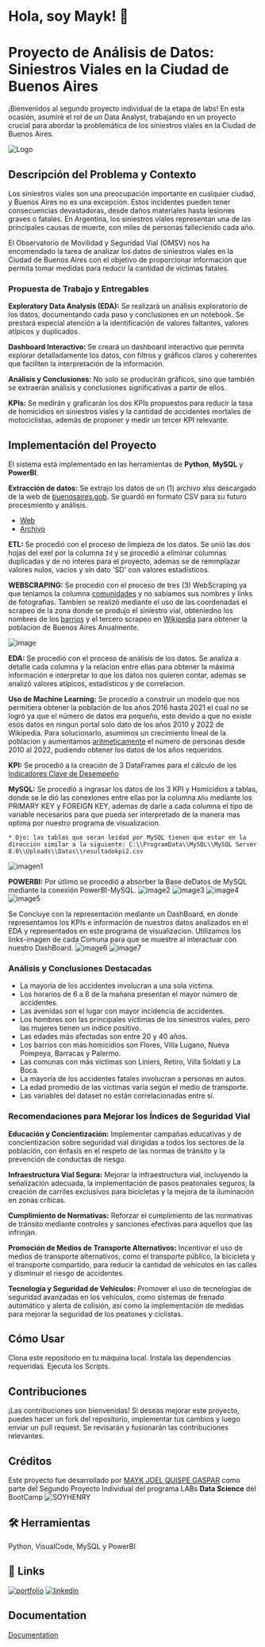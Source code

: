 
# Hola, soy Mayk! 👋



# Proyecto de Análisis de Datos: Siniestros Viales en la Ciudad de Buenos Aires
¡Bienvenidos al segundo proyecto individual de la etapa de labs! En esta ocasión, asumiré el rol de un Data Analyst, trabajando en un proyecto crucial para abordar la problemática de los siniestros viales en la Ciudad de Buenos Aires.

![Logo](https://www.seguridadvialenlaempresa.com/media/publicaciones-recursos/invertir-seguridad-vial-laboral-768x520-1.jpg)

## Descripción del Problema y Contexto
Los siniestros viales son una preocupación importante en cualquier ciudad, y Buenos Aires no es una excepción. Estos incidentes pueden tener consecuencias devastadoras, desde daños materiales hasta lesiones graves o fatales. En Argentina, los siniestros viales representan una de las principales causas de muerte, con miles de personas falleciendo cada año.

El Observatorio de Movilidad y Seguridad Vial (OMSV) nos ha encomendado la tarea de analizar los datos de siniestros viales en la Ciudad de Buenos Aires con el objetivo de proporcionar información que permita tomar medidas para reducir la cantidad de víctimas fatales.

### Propuesta de Trabajo y Entregables
**Exploratory Data Analysis (EDA):** Se realizará un análisis exploratorio de los datos, documentando cada paso y conclusiones en un notebook. Se prestará especial atención a la identificación de valores faltantes, valores atípicos y duplicados.

**Dashboard Interactivo:** Se creará un dashboard interactivo que permita explorar detalladamente los datos, con filtros y gráficos claros y coherentes que faciliten la interpretación de la información.

**Análisis y Conclusiones:** No solo se producirán gráficos, sino que también se extraerán análisis y conclusiones significativas a partir de ellos.

**KPIs:** Se medirán y graficarán los dos KPIs propuestos para reducir la tasa de homicidios en siniestros viales y la cantidad de accidentes mortales de motociclistas, además de proponer y medir un tercer KPI relevante.


## Implementación del Proyecto
El sistema está implementado en las herramientas de **Python**, **MySQL** y **PowerBI**.

**Extracción de datos:** Se extrajo los datos de un (1) archivo xlss descargado de la web de [buenosaires.gob](https://data.buenosaires.gob.ar/dataset/victimas-siniestros-viales). Se guardó en formato CSV para su futuro procesmiento y análisis. 
* [Web](https://data.buenosaires.gob.ar/dataset/comunas)
* [Archivo](https://github.com/MAYKJOEL/Dashboard-Interactivo-Siniestros-Viales-en-la-Ciudad-de-Buenos-Aires/blob/main/0-DATA/homicidios.xlsx)

**ETL:** Se procedió con el proceso de limpieza de los datos. Se unió las dos hojas del exel por la columna `Id` y se procedió a eliminar columnas duplicadas y de no interes para el proyecto, ademas se de remmplazar valores nulos, vacios y sin dato 'SD' con valores estadísticos.

**WEBSCRAPING:** Se procedió con el proceso de tres (3) WebScraping ya que teniamos la columna [comunidades](https://buenosaires.gob.ar/jefaturadegabinete/atencion-ciudadana-y-gestion-comunal/gestion-comunal/comunas) y no sabiamos sus nombres y links de fotografias. Tambien se realizó mediante el uso de las coordenadas el scrapeo de la zona donde se produjo el siniestro vial, obteniedno los nombres de los [barrios](https://datosabiertos-usig-apis.buenosaires.gob.ar/datos_utiles) y el tercero scrapeo en [Wikipedia](https://es.wikipedia.org/wiki/Buenos_Aires#:~:text=3%20121%20707%E2%80%8B%20hab.) para obtener la poblacion de Buenos Aires Anualmente.

![image](https://github.com/MAYKJOEL/Dashboard-Interactivo-Siniestros-Viales-en-la-Ciudad-de-Buenos-Aires/blob/main/FOTOS/WS%20comunas.png)

**EDA:** Se procedió con el proceso de análisis de los datos. Se analiza a detalle cada columna y la relacion entre ellas para obtener la máxima información e interpretar lo que los datos nos quieren contar, ademas se analizó valores atípicos, estadísticos y de correlacion. 

**Uso de Machine Learning:** Se procedío a construir un modelo que nos permitiera obtener la población de los años 2016 hasta 2021 el cual no se logró ya que el número de datos era pequeño, esto devido a que no existe esos datos en ningun portal solo dato de los años 2010 y 2022 de Wikipedia. Para solucionarlo, asumimos un crecimiento lineal de la poblacion y aumentamos [aritmeticamente](https://github.com/MAYKJOEL/Dashboard-Interactivo-Siniestros-Viales-en-la-Ciudad-de-Buenos-Aires/blob/main/4-ML/ML_BBDDpoblacion.ipynb) el número de personas desde 2010 al 2022, pudiendo obtener los datos de los años requeridos. 

**KPI:** Se procedió a la creación de 3 DataFrames para el cálculo de los [Indicadores Clave de Desempeño](https://github.com/MAYKJOEL/Dashboard-Interactivo-Siniestros-Viales-en-la-Ciudad-de-Buenos-Aires/blob/main/5-KPI/CuadrosKPI.ipynb)

**MySQL:** Se procedió a ingrasar los datos de los 3 KPI y Homicidios a tablas, donde se le dió las conexiones entre ellas por la columna `Año` mediante los PRIMARY KEY y FOREIGN KEY, ademas de darle a cada columna el tipo de variable necesarios para que pueda ser interpretado de la manera mas optima por nuestro programa de visualizacion. 
    
    * Ojo: las tablas que seran leidad por MySQL tienen que estar en la dirección similar a la siguiente: C:\\ProgramData\\MySQL\\MySQL Server 8.0\\Uploads\\Datos\\resultadokpi2.csv 

![imagen1](https://github.com/MAYKJOEL/Dashboard-Interactivo-Siniestros-Viales-en-la-Ciudad-de-Buenos-Aires/blob/main/FOTOS/MySQL.png)

**POWERBI:** Por útlimo se procedió a absorber la Base deDatos de MySQL mediante la conexión PowerBI-MySQL.
![image2](https://github.com/MAYKJOEL/Dashboard-Interactivo-Siniestros-Viales-en-la-Ciudad-de-Buenos-Aires/blob/main/FOTOS/ConexionPowebiMySQL1.png) 
![image3](https://github.com/MAYKJOEL/Dashboard-Interactivo-Siniestros-Viales-en-la-Ciudad-de-Buenos-Aires/blob/main/FOTOS/ConexionPowebiMySQL2.png) 
![image4](https://github.com/MAYKJOEL/Dashboard-Interactivo-Siniestros-Viales-en-la-Ciudad-de-Buenos-Aires/blob/main/FOTOS/ConexionPowebiMySQL3.png) 
![image5](https://github.com/MAYKJOEL/Dashboard-Interactivo-Siniestros-Viales-en-la-Ciudad-de-Buenos-Aires/blob/main/FOTOS/ConexionPowebiMySQL4.png) 

Se Concluye con la representación mediante un DashBoard, en donde representamos los KPIs e información de nuestros datos analizados en el EDA y representados en este programa de visualizacion. Utilizamos los links-imagen de cada Comuna para que se muestre al interactuar con nuestro DashBoard. 
![image6](https://github.com/MAYKJOEL/Dashboard-Interactivo-Siniestros-Viales-en-la-Ciudad-de-Buenos-Aires/blob/main/FOTOS/d1.png)
![image7](https://github.com/MAYKJOEL/Dashboard-Interactivo-Siniestros-Viales-en-la-Ciudad-de-Buenos-Aires/blob/main/FOTOS/d2.png)


### Análisis y Conclusiones Destacadas
* La mayoría de los accidentes involucran a una sola víctima.
* Los horarios de 6 a 8 de la mañana presentan el mayor número de accidentes.
* Las avenidas son el lugar con mayor incidencia de accidentes.
* Los hombres son las principales víctimas de los siniestros viales, pero las mujeres tienen un índice positivo.
* Las edades más afectadas son entre 20 y 40 años.
* Los barrios con más homicidios son Flores, Villa Lugano, Nueva Pompeya, Barracas y Palermo.
* Las comunas con más víctimas son Liniers, Retiro, Villa Soldati y La Boca.
* La mayoría de los accidentes fatales involucran a personas en autos.
* La edad promedio de las víctimas varía según el medio de transporte.
* Las variables del dataset no están correlacionadas entre sí.

### Recomendaciones para Mejorar los Índices de Seguridad Vial
**Educación y Concientización:** Implementar campañas educativas y de concientización sobre seguridad vial dirigidas a todos los sectores de la población, con énfasis en el respeto de las normas de tránsito y la prevención de conductas de riesgo.

**Infraestructura Vial Segura:** Mejorar la infraestructura vial, incluyendo la señalización adecuada, la implementación de pasos peatonales seguros, la creación de carriles exclusivos para bicicletas y la mejora de la iluminación en zonas críticas.

**Cumplimiento de Normativas:** Reforzar el cumplimiento de las normativas de tránsito mediante controles y sanciones efectivas para aquellos que las infrinjan.

**Promoción de Medios de Transporte Alternativos:** Incentivar el uso de medios de transporte alternativos, como el transporte público, la bicicleta y el transporte compartido, para reducir la cantidad de vehículos en las calles y disminuir el riesgo de accidentes.

**Tecnología y Seguridad de Vehículos:** Promover el uso de tecnologías de seguridad avanzadas en los vehículos, como sistemas de frenado automático y alerta de colisión, así como la implementación de medidas para mejorar la seguridad de los peatones y ciclistas.

## Cómo Usar
Clona este repositorio en tu máquina local.
Instala las dependencias requeridas.
Ejecuta los Scripts.

## Contribuciones
¡Las contribuciones son bienvenidas! Si deseas mejorar este proyecto, puedes hacer un fork del repositorio, implementar tus cambios y luego enviar un pull request. Se revisarán y fusionarán las contribuciones relevantes.

## Créditos
Este proyecto fue desarrollado por [MAYK JOEL QUISPE GASPAR](https://github.com/MAYKJOEL/) como parte del Segundo Proyecto Individual del programa LABs **Data Science** del BootCamp ![`SOYHENRY`](https://d31uz8lwfmyn8g.cloudfront.net/Assets/logo-henry-white-lg.png)
## 🛠 Herramientas
Python, VisualCode, MySQL y PowerBI


## 🔗 Links
[![portfolio](https://img.shields.io/badge/my_portfolio-000?style=for-the-badge&logo=ko-fi&logoColor=white)](https://github.com/MAYKJOEL)
[![linkedin](https://img.shields.io/badge/linkedin-0A66C2?style=for-the-badge&logo=linkedin&logoColor=white)](https://www.linkedin.com/in/mayk-quispe-gaspar-42814a97/)


## Documentation

[Documentation](https://github.com/soyHenry/PI_DA/tree/Full_Time?tab=readme-ov-file)

